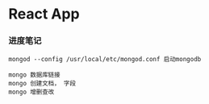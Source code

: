 # React App

### 进度笔记
````
mongod --config /usr/local/etc/mongod.conf 启动mongodb

mongo 数据库链接
mongo 创建文档， 字段
mongo 增删查改
````
